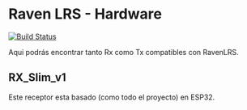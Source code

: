 # Raven LRS - Hardware

[![Build Status](https://travis-ci.com/RavenLRS/raven.svg?branch=master)](https://travis-ci.com/RavenLRS/raven)

Aqui podrás encontrar tanto Rx como Tx compatibles con RavenLRS.

## RX_Slim_v1
Este receptor esta basado (como todo el proyecto) en ESP32.
